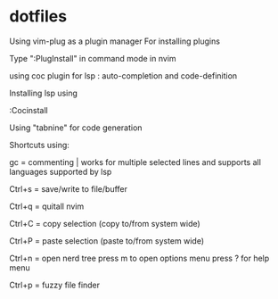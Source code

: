 # dotfiles

Using vim-plug as a plugin manager
For installing plugins


 Type ":PlugInstall" in command mode in nvim


    
using coc plugin for lsp : auto-completion and code-definition


Installing lsp using

 
   :Cocinstall <package name>

Using "tabnine" for code generation 



Shortcuts using:

gc = commenting | works for multiple selected lines and supports all languages supported by lsp

Ctrl+s = save/write to file/buffer

Ctrl+q = quitall nvim

Ctrl+C = copy selection (copy to/from system wide)

Ctrl+P = paste selection (paste to/from system wide)

Ctrl+n = open nerd tree
            press m to open options menu 
            press ? for help menu

Ctrl+p = fuzzy file finder
